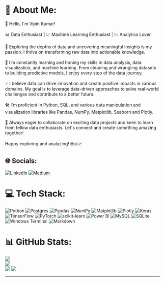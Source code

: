 # 💫 About Me:
👋 Hello, I'm Vipin Kumar!<br><br>📊 Data Enthusiast | 📈 Machine Learning Enthusiast | 📉 Analytics Lover<br><br>🔭 Exploring the depths of data and uncovering meaningful insights is my passion. I thrive on transforming raw data into actionable knowledge.<br><br>🌱 I’m constantly learning and honing my skills in data analysis, data visualization, and machine learning. From cleaning and wrangling datasets to building predictive models, I enjoy every step of the data journey.<br><br>💡 I believe data can drive innovation and create positive impacts in various domains. My goal is to leverage data-driven approaches to solve real-world challenges and contribute to a better future.<br><br>🛠️ I'm proficient in Python, SQL, and various data manipulation and visualization libraries like Pandas, NumPy, Matplotlib, Seaborn and Plotly.<br><br>🚀 Always eager to collaborate on exciting data projects and keen to learn from fellow data enthusiasts. Let's connect and create something amazing together!<br><br>Happy exploring and analyzing! 🤓📊📈

## 🌐 Socials:
[![LinkedIn](https://img.shields.io/badge/LinkedIn-%230077B5.svg?logo=linkedin&logoColor=white)](https://linkedin.com/in/krvipin15) [![Medium](https://img.shields.io/badge/Medium-12100E?logo=medium&logoColor=white)](https://medium.com/@krvipin15) 

# 💻 Tech Stack:
![Python](https://img.shields.io/badge/python-3670A0?style=for-the-badge&logo=python&logoColor=ffdd54) ![Postgres](https://img.shields.io/badge/postgres-%23316192.svg?style=for-the-badge&logo=postgresql&logoColor=white) ![Pandas](https://img.shields.io/badge/pandas-%23150458.svg?style=for-the-badge&logo=pandas&logoColor=white) ![NumPy](https://img.shields.io/badge/numpy-%23013243.svg?style=for-the-badge&logo=numpy&logoColor=white) ![Matplotlib](https://img.shields.io/badge/Matplotlib-%23ffffff.svg?style=for-the-badge&logo=Matplotlib&logoColor=black) ![Plotly](https://img.shields.io/badge/Plotly-%233F4F75.svg?style=for-the-badge&logo=plotly&logoColor=white) ![Keras](https://img.shields.io/badge/Keras-%23D00000.svg?style=for-the-badge&logo=Keras&logoColor=white) ![TensorFlow](https://img.shields.io/badge/TensorFlow-%23FF6F00.svg?style=for-the-badge&logo=TensorFlow&logoColor=white) ![PyTorch](https://img.shields.io/badge/PyTorch-%23EE4C2C.svg?style=for-the-badge&logo=PyTorch&logoColor=white) ![scikit-learn](https://img.shields.io/badge/scikit--learn-%23F7931E.svg?style=for-the-badge&logo=scikit-learn&logoColor=white) ![Power Bi](https://img.shields.io/badge/power_bi-F2C811?style=for-the-badge&logo=powerbi&logoColor=black) ![MySQL](https://img.shields.io/badge/mysql-%2300000f.svg?style=for-the-badge&logo=mysql&logoColor=white) ![SQLite](https://img.shields.io/badge/sqlite-%2307405e.svg?style=for-the-badge&logo=sqlite&logoColor=white) ![Windows Terminal](https://img.shields.io/badge/Windows%20Terminal-%234D4D4D.svg?style=for-the-badge&logo=windows-terminal&logoColor=white) ![Markdown](https://img.shields.io/badge/markdown-%23000000.svg?style=for-the-badge&logo=markdown&logoColor=white)
# 📊 GitHub Stats:
![](https://github-readme-stats.vercel.app/api?username=krvipin15&theme=dark&hide_border=true&include_all_commits=false&count_private=false)<br/>
![](https://github-readme-streak-stats.herokuapp.com/?user=krvipin15&theme=dark&hide_border=true)<br/>
![](https://github-readme-stats.vercel.app/api/top-langs/?username=krvipin15&theme=dark&hide_border=true&include_all_commits=false&count_private=false&layout=compact)
[![](https://visitcount.itsvg.in/api?id=krvipin15&label=Profile%20Views&color=10&icon=2&pretty=true)](https://visitcount.itsvg.in)

---
<!-- Proudly created with GPRM ( https://gprm.itsvg.in ) -->
